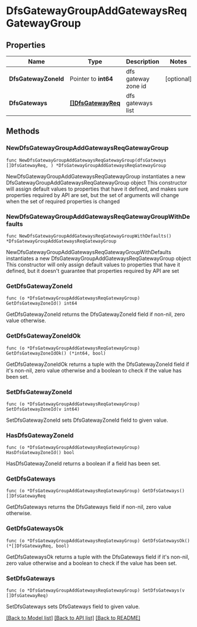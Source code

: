 # DfsGatewayGroupAddGatewaysReqGatewayGroup

## Properties

Name | Type | Description | Notes
------------ | ------------- | ------------- | -------------
**DfsGatewayZoneId** | Pointer to **int64** | dfs gateway zone id | [optional] 
**DfsGateways** | [**[]DfsGatewayReq**](DfsGatewayReq.md) | dfs gateways list | 

## Methods

### NewDfsGatewayGroupAddGatewaysReqGatewayGroup

`func NewDfsGatewayGroupAddGatewaysReqGatewayGroup(dfsGateways []DfsGatewayReq, ) *DfsGatewayGroupAddGatewaysReqGatewayGroup`

NewDfsGatewayGroupAddGatewaysReqGatewayGroup instantiates a new DfsGatewayGroupAddGatewaysReqGatewayGroup object
This constructor will assign default values to properties that have it defined,
and makes sure properties required by API are set, but the set of arguments
will change when the set of required properties is changed

### NewDfsGatewayGroupAddGatewaysReqGatewayGroupWithDefaults

`func NewDfsGatewayGroupAddGatewaysReqGatewayGroupWithDefaults() *DfsGatewayGroupAddGatewaysReqGatewayGroup`

NewDfsGatewayGroupAddGatewaysReqGatewayGroupWithDefaults instantiates a new DfsGatewayGroupAddGatewaysReqGatewayGroup object
This constructor will only assign default values to properties that have it defined,
but it doesn't guarantee that properties required by API are set

### GetDfsGatewayZoneId

`func (o *DfsGatewayGroupAddGatewaysReqGatewayGroup) GetDfsGatewayZoneId() int64`

GetDfsGatewayZoneId returns the DfsGatewayZoneId field if non-nil, zero value otherwise.

### GetDfsGatewayZoneIdOk

`func (o *DfsGatewayGroupAddGatewaysReqGatewayGroup) GetDfsGatewayZoneIdOk() (*int64, bool)`

GetDfsGatewayZoneIdOk returns a tuple with the DfsGatewayZoneId field if it's non-nil, zero value otherwise
and a boolean to check if the value has been set.

### SetDfsGatewayZoneId

`func (o *DfsGatewayGroupAddGatewaysReqGatewayGroup) SetDfsGatewayZoneId(v int64)`

SetDfsGatewayZoneId sets DfsGatewayZoneId field to given value.

### HasDfsGatewayZoneId

`func (o *DfsGatewayGroupAddGatewaysReqGatewayGroup) HasDfsGatewayZoneId() bool`

HasDfsGatewayZoneId returns a boolean if a field has been set.

### GetDfsGateways

`func (o *DfsGatewayGroupAddGatewaysReqGatewayGroup) GetDfsGateways() []DfsGatewayReq`

GetDfsGateways returns the DfsGateways field if non-nil, zero value otherwise.

### GetDfsGatewaysOk

`func (o *DfsGatewayGroupAddGatewaysReqGatewayGroup) GetDfsGatewaysOk() (*[]DfsGatewayReq, bool)`

GetDfsGatewaysOk returns a tuple with the DfsGateways field if it's non-nil, zero value otherwise
and a boolean to check if the value has been set.

### SetDfsGateways

`func (o *DfsGatewayGroupAddGatewaysReqGatewayGroup) SetDfsGateways(v []DfsGatewayReq)`

SetDfsGateways sets DfsGateways field to given value.



[[Back to Model list]](../README.md#documentation-for-models) [[Back to API list]](../README.md#documentation-for-api-endpoints) [[Back to README]](../README.md)


